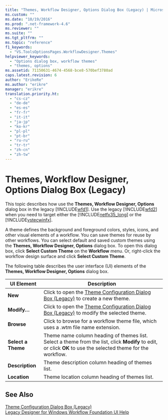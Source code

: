 ```yaml
---
title: "Themes, Workflow Designer, Options Dialog Box (Legacy) | Microsoft Docs"
ms.custom: ""
ms.date: "10/19/2016"
ms.prod: ".net-framework-4.6"
ms.reviewer: ""
ms.suite: ""
ms.tgt_pltfrm: ""
ms.topic: "reference"
f1_keywords: 
  - "VS.ToolsOptionsPages.WorkflowDesigner.Themes"
helpviewer_keywords: 
  - "Options dialog box, workflow themes"
  - "themes, options"
ms.assetid: 71150631-4674-4568-bce8-570bef3780ad
caps.latest.revision: 6
author: "ErikeRe"
ms.author: "erikre"
manager: "erikre"
translation.priority.ht: 
  - "cs-cz"
  - "de-de"
  - "es-es"
  - "fr-fr"
  - "it-it"
  - "ja-jp"
  - "ko-kr"
  - "pl-pl"
  - "pt-br"
  - "ru-ru"
  - "tr-tr"
  - "zh-cn"
  - "zh-tw"
---
```

# Themes, Workflow Designer, Options Dialog Box (Legacy)
This topic describes how use the **Themes, Workflow Designer, Options** dialog box in the legacy [!INCLUDE[wfd1](../workflow-designer/includes/wfd1_md.md)]. Use the legacy [!INCLUDE[wfd2](../workflow-designer/includes/wfd2_md.md)] when you need to target either the [!INCLUDE[netfx35_long](../workflow-designer/includes/netfx35_long_md.md)] or the [!INCLUDE[vstecwinfx](../workflow-designer/includes/vstecwinfx_md.md)].  
  
 A theme defines the background and foreground colors, styles, icons, and other visual elements of a workflow. You can save themes for reuse by other workflows. You can select default and saved custom themes using the **Themes, Workflow Designer, Options** dialog box. To open this dialog box, click **Select Custom Theme** on the **Workflow** menu. Or, right-click the workflow design surface and click **Select Custom Theme**.  
  
 The following table describes the user interface (UI) elements of the **Themes, Workflow Designer, Options** dialog box.  
  
|UI Element|Description|  
|----------------|-----------------|  
|**New**|Click to open the [Theme Configuration Dialog Box (Legacy)](../workflow-designer/theme-configuration-dialog-box-legacy.md) to create a new theme.|  
|**Modify…**|Click to open the [Theme Configuration Dialog Box (Legacy)](../workflow-designer/theme-configuration-dialog-box-legacy.md) to modify the selected theme.|  
|**Browse**|Click to browse for a workflow theme file, which uses a .wtm file name extension.|  
|**Select a Theme**|Theme name column heading of themes list. Select a theme from the list, click **Modify** to edit, or click **OK** to use the selected theme for the workflow.|  
|**Description**|Theme description column heading of themes list.|  
|**Location**|Theme location column heading of themes list.|  
  
## See Also  
 [Theme Configuration Dialog Box (Legacy)](../workflow-designer/theme-configuration-dialog-box-legacy.md)   
 [Legacy Designer for Windows Workflow Foundation UI Help](../workflow-designer/legacy-designer-for-windows-workflow-foundation-ui-help.md)